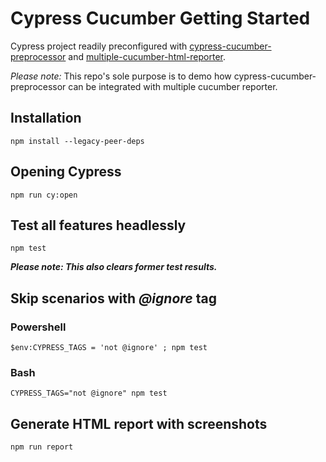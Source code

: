 # Cypress Cucumber Getting Started

Cypress project readily preconfigured with [cypress-cucumber-preprocessor](https://github.com/TheBrainFamily/cypress-cucumber-preprocessor) and [multiple-cucumber-html-reporter](https://github.com/wswebcreation/multiple-cucumber-html-reporter/).

*Please note:*
This repo's sole purpose is to demo how cypress-cucumber-preprocessor can be integrated with multiple cucumber reporter.

## Installation

```shell
npm install --legacy-peer-deps
```

## Opening Cypress

```shell
npm run cy:open
```

## Test all features headlessly

```shell
npm test
```

***Please note: This also clears former test results.***

## Skip scenarios with _@ignore_ tag

### Powershell
```
$env:CYPRESS_TAGS = 'not @ignore' ; npm test
```

### Bash
```
CYPRESS_TAGS="not @ignore" npm test
```

## Generate HTML report with screenshots

```shell
npm run report
```